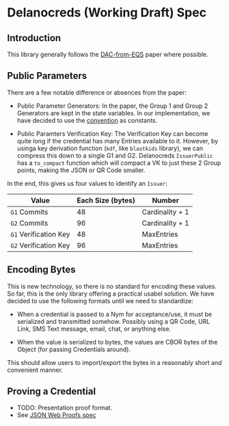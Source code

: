 # Delanocreds (Working Draft) Spec

## Introduction

This library generally follows the [DAC-from-EQS](https://eprint.iacr.org/2022/680.pdf) paper where possible.

## Public Parameters

There are a few notable difference or absences from the paper:

- Public Parameter Generators: In the paper, the Group 1 and Group 2 Generators are kept in the state variables. In our implementation, we have decided to use the [convention](https://github.com/zcash/librustzcash/blob/6e0364cd42a2b3d2b958a54771ef51a8db79dd29/pairing/src/bls12_381/README.md#generators) as constants.

- Public Paramters Verification Key: The Verification Key can become quite long if the credential has many Entries available to it. However, by usinga key derivation function (`kdf`, like `blastkids` library), we can compress this down to a single G1 and G2. Delanocreds `IssuerPublic` has a `to_compact` function which will compact a VK to just these 2 Group points, making the JSON or QR Code smaller.

In the end, this gives us four values to identify an `Issuer`:

| Value                 | Each Size (bytes) | Number          |
| --------------------- | ----------------- | --------------- |
| `G1` Commits          | 48                | Cardinality + 1 |
| `G2` Commits          | 96                | Cardinality + 1 |
| `G1` Verification Key | 48                | MaxEntries      |
| `G2` Verification Key | 96                | MaxEntries      |

## Encoding Bytes

This is new technology, so there is no standard for encoding these values. So far, this is the only library offering a practical usabel solution. We have decided to use the following formats until we need to standardize:

- When a credential is passed to a Nym for acceptance/use, it must be serialized and transmitted somehow. Possibly using a QR Code, URL Link, SMS Text message, email, chat, or anything else.

- When the value is serialized to bytes, the values are CBOR bytes of the Object (for passing Credentials around).

This should allow users to import/export the bytes in a reasonably short and convenient manner.

## Proving a Credential

- TODO: Presentation proof format.
- See [JSON Web Proofs spec](https://github.com/json-web-proofs/json-web-proofs)
